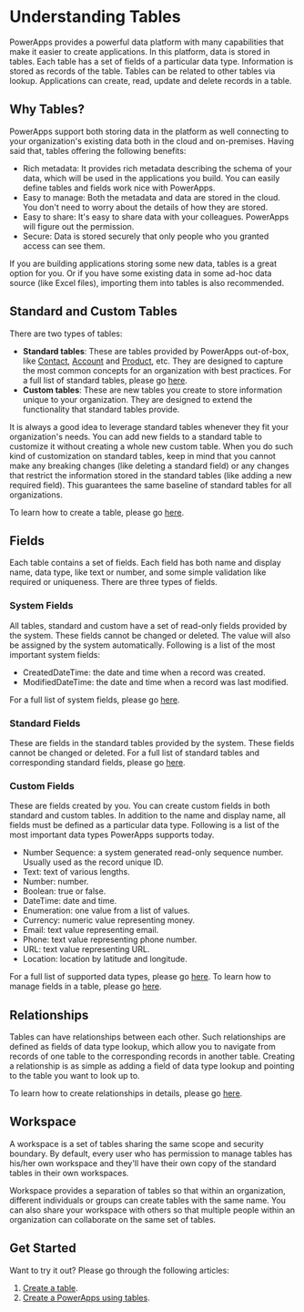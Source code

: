 <properties
	pageTitle="Understanding tables"
	description="Introduction to tables, fields, relationships and workspaces."
	services="powerapps"
	documentationCenter="na"
	authors="guangyang"
	manager="dwrede"
	editor=""
	tags=""/>

<tags
   ms.service="powerapps"
   ms.devlang="na"
   ms.topic="article"
   ms.tgt_pltfrm="na"
   ms.workload="na"
   ms.date="04/07/2016"
   ms.author="guayan"/>

# Understanding Tables

PowerApps provides a powerful data platform with many capabilities that make it easier to create applications. In this platform, data is stored in tables. Each table has a set of fields of a particular data type. Information is stored as records of the table. Tables can be related to other tables via lookup. Applications can create, read, update and delete records in a table.

## Why Tables?

PowerApps support both storing data in the platform as well connecting to your organization's existing data both in the cloud and on-premises. Having said that, tables offering the following benefits:

- Rich metadata: It provides rich metadata describing the schema of your data, which will be used in the applications you build. You can easily define tables and fields work nice with PowerApps.
- Easy to manage: Both the metadata and data are stored in the cloud. You don't need to worry about the details of how they are stored.
- Easy to share: It's easy to share data with your colleagues. PowerApps will figure out the permission.
- Secure: Data is stored securely that only people who you granted access can see them.

If you are building applications storing some new data, tables is a great option for you. Or if you have some existing data in some ad-hoc data source (like Excel files), importing them into tables is also recommended.

## Standard and Custom Tables

There are two types of tables:

- **Standard tables**: These are tables provided by PowerApps out-of-box, like [Contact](), [Account]() and [Product](), etc. They are designed to capture the most common concepts for an organization with best practices. For a full list of standard tables, please go [here]().
- **Custom tables**: These are new tables you create to store information unique to your organization. They are designed to extend the functionality that standard tables provide.

It is always a good idea to leverage standard tables whenever they fit your organization's needs. You can add new fields to a standard table to customize it without creating a whole new custom table. When you do such kind of customization on standard tables, keep in mind that you cannot make any breaking changes (like deleting a standard field) or any changes that restrict the information stored in the standard tables (like adding a new required field). This guarantees the same baseline of standard tables for all organizations.

To learn how to create a table, please go [here]().

## Fields

Each table contains a set of fields. Each field has both name and display name, data type, like text or number, and some simple validation like required or uniqueness. There are three types of fields.

### System Fields

All tables, standard and custom have a set of read-only fields provided by the system. These fields cannot be changed or deleted. The value will also be assigned by the system automatically. Following is a list of the most important system fields:

- CreatedDateTime: the date and time when a record was created.
- ModifiedDateTime: the date and time when a record was last modified.

For a full list of system fields, please go [here]().

### Standard Fields

These are fields in the standard tables provided by the system. These fields cannot be changed or deleted. For a full list of standard tables and corresponding standard fields, please go [here]().

### Custom Fields

These are fields created by you. You can create custom fields in both standard and custom tables. In addition to the name and display name, all fields must be defined as a particular data type. Following is a list of the most important data types PowerApps supports today.

- Number Sequence: a system generated read-only sequence number. Usually used as the record unique ID.
- Text: text of various lengths.
- Number: number.
- Boolean: true or false.
- DateTime: date and time.
- Enumeration: one value from a list of values.
- Currency: numeric value representing money.
- Email: text value representing email.
- Phone: text value representing phone number.
- URL: text value representing URL.
- Location: location by latitude and longitude.

For a full list of supported data types, please go [here](). To learn how to manage fields in a table, please go [here]().

## Relationships

Tables can have relationships between each other. Such relationships are defined as fields of data type lookup, which allow you to navigate from records of one table to the corresponding records in another table. Creating a relationship is as simple as adding a field of data type lookup and pointing to the table you want to look up to.

To learn how to create relationships in details, please go [here]().

## Workspace

A workspace is a set of tables sharing the same scope and security boundary. By default, every user who has permission to manage tables has his/her own workspace and they'll have their own copy of the standard tables in their own workspaces.

Workspace provides a separation of tables so that within an organization, different individuals or groups can create tables with the same name. You can also share your workspace with others so that multiple people within an organization can collaborate on the same set of tables.

## Get Started

Want to try it out? Please go through the following articles:

1. [Create a table]().
2. [Create a PowerApps using tables]().